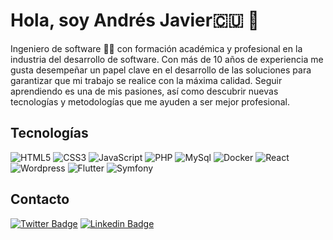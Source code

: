 # Hola, soy Andrés Javier:cuba: 👋

Ingeniero de software :man_technologist: con formación académica y profesional en la industria del desarrollo de software. Con más de 10 años de experiencia me gusta desempeñar un papel clave en el desarrollo de las soluciones para garantizar que mi trabajo se realice con la máxima calidad. Seguir aprendiendo es una de mis pasiones, así como descubrir nuevas tecnologías y metodologías que me ayuden a ser mejor profesional.

## Tecnologías
![HTML5](https://img.shields.io/badge/-HTML5-E34F26?style=plastic&logo=html5&logoColor=white)
![CSS3](https://img.shields.io/badge/-CSS3-1572B6?style=plastic&logo=css3&logoColor=white)
![JavaScript](https://img.shields.io/badge/-JavaScript-F7DF1E?style=plastic&logo=JavaScript&logoColor=black)
![PHP](https://img.shields.io/badge/-PHP-blue?style=plastic&logo=Php&logoColor=white)
![MySql](https://img.shields.io/badge/-MySQL-yellow?style=plastic&logo=Mysql&logoColor=black)
![Docker](https://img.shields.io/badge/-Docker-blue?style=plastic&logo=Docker&logoColor=white)
![React](https://img.shields.io/badge/-React-blue?style=plastic&logo=React&logoColor=white)
![Wordpress](https://img.shields.io/badge/-Wordpress-blue?style=plastic&logo=Wordpress&logoColor=white)
![Flutter](https://img.shields.io/badge/-Flutter-blue?style=plastic&logo=Flutter&logoColor=white)
![Symfony](https://img.shields.io/badge/-Symfony-black?style=plastic&logo=Symfony&logoColor=white)

## Contacto
[![Twitter Badge](https://img.shields.io/badge/-Twitter-1DA1F2?style=plastic&logo=Twitter&logoColor=white&link=https://twitter.com/ajavier900710)](https://twitter.com/ajavier900710)
[![Linkedin Badge](https://img.shields.io/badge/-Linkedin-0077B5?style=plastic&logo=Linkedin&logoColor=white&link=https://www.linkedin.com/in/andresjavierpavon/)](https://www.linkedin.com/in/andresjavierpavon/)

